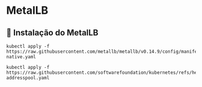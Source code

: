 # MetalLB



## 🚀 Instalação do MetalLB

```
kubectl apply -f https://raw.githubusercontent.com/metallb/metallb/v0.14.9/config/manifests/metallb-native.yaml
```

```
kubectl apply -f https://raw.githubusercontent.com/softwarefoundation/kubernetes/refs/heads/main/metallb/metallb-addresspool.yaml
```
